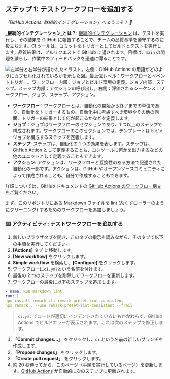 <!--
<<< 著者注: ステップ 1 >>>
コースのステップを 3～5 個選択してください。
最初のステップは常に最も難しいので、簡単なものを選んでください。
詳しい説明については、docs.github.com へのリンクを参照してください。
ステップごとに新しいタブを開くようにユーザーに促してください。
-->

## ステップ 1: テストワークフローを追加する

_「GitHub Actions: 継続的インテグレーション」へようこそ！ :wave:_

**_継続的インテグレーション_とは？**: [継続的インテグレーション](https://en.wikipedia.org/wiki/Continuous_integration) は、テストを実行し、その結果を GitHub に報告することで、チームの品質基準を遵守するのに役立ちます。CI ツールは、コミットをトリガーとしてビルドとテストを実行します。品質結果は、プルリクエストで GitHub に返されます。目標は、`main` の問題を減らし、作業中のフィードバックを迅速に得ることです。

![左半分と右半分が描かれたイラスト。左側：GitHub Actions の用語がどのようにカプセル化されているかを示した図。最上位レベル：ワークフローとイベントトリガー。ワークフロー内部：ジョブとビルド環境の定義。ジョブ内部：ステップ。ステップ内部：アクションの呼び出し。右側：評価されるシーケンス：ワークフロー、ジョブ、ステップ、アクション。](https://user-images.githubusercontent.com/6351798/88589835-f5ce0900-d016-11ea-8c8a-0e7d7907c713.png)

- **ワークフロー**：ワークフローとは、自動化の開始から終了までの単位であり、自動化をトリガーするもの、自動化中に考慮すべき環境やその他の側面、トリガーの結果として何が起こるかなどを定義します。
- **ジョブ**：ジョブはワークフローのセクションであり、1 つ以上のステップで構成されます。ワークフローのこのセクションでは、テンプレートは `build` ジョブを構成するステップを定義します。
- **ステップ**: ステップは、自動化の 1 つの効果を表します。ステップは、GitHub Action として定義することも、コンソールに何かを出力するなどの他のユニットとして定義することもできます。
- **アクション**: アクションは、ワークフローと互換性のある方法で記述された自動化の一部です。アクションは、GitHub やオープンソースコミュニティによって作成されることも、自分で作成することもできます。

詳細については、GitHub ドキュメントの [GitHub Actions のワークフロー構文](https://docs.github.com/actions/using-workflows/workflow-syntax-for-github-actions) をご覧ください。

まず、このリポジトリにある Markdown ファイルを lint (糸くずローラーのようにクリーニング) するためのワークフローを追加しましょう。

### :keyboard: アクティビティ: テストワークフローを追加する

1. 新しいブラウザタブを開き、このタブの指示を読みながら、そのタブで以下の手順を実行してください。
2. **[Actions]** タブ に移動します。
3. **[New workflow]** をクリックします。
4. **Simple workflow** を検索し、**[Configure]** をクリックします。
5. ワークフローに`ci.yml`という名前を付けます。
6. 最後の 2 つのステップを削除してワークフローを更新します。
7. ワークフローの最後に以下のステップを追加します。
```yml
- name: Run markdown lint
run: |
npm install remark-cli remark-preset-lint-consistent
npx remark . --use remark-preset-lint-consistent --frail
```
> `ci.yml` でコードが適切にインデントされているにもかかわらず、GitHub Actions でビルドエラーが表示されます。これは次のステップで修正します。
1. **「Commit changes...」** をクリックし、`ci` という名前の新しいブランチを作成します。
2. **「Propose changes」** をクリックします。
3.  **「Create pull request」** をクリックします。
4.  約 20 秒待ってから、このページ（手順を実行しているページ）を更新します。[GitHub Actions](https://docs.github.com/actions) が自動的に次のステップに更新されます。